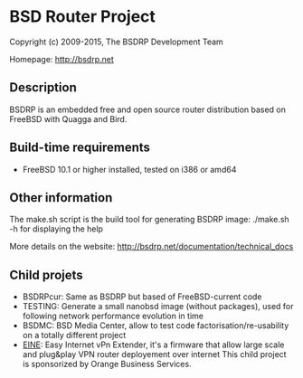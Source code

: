 BSD Router Project
==================

Copyright (c) 2009-2015, The BSDRP Development Team

Homepage: http://bsdrp.net

## Description

BSDRP is an embedded free and open source router distribution based on FreeBSD with Quagga and Bird. 

## Build-time requirements
 - FreeBSD 10.1 or higher installed, tested on i386 or amd64

## Other information

The make.sh script is the build tool for generating BSDRP image:
./make.sh -h for displaying the help

More details on the website:
http://bsdrp.net/documentation/technical_docs

## Child projets
 * BSDRPcur: Same as BSDRP but based of FreeBSD-current code
 * TESTING: Generate a small nanobsd image (without packages), used for following network performance evolution in time
 * BSDMC: BSD Media Center, allow to test code factorisation/re-usability on a totally different project
 * [EINE](eine/README.md): Easy Internet vPn Extender, it's a firmware that allow large scale and plug&play VPN router deployement over internet
         This child project is sponsorized by Orange Business Services.

